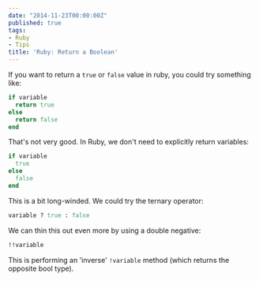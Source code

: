 ```yaml
---
date: "2014-11-23T00:00:00Z"
published: true
tags:
- Ruby
- Tips
title: 'Ruby: Return a Boolean'
---
```


If you want to return a `true` or `false` value in ruby, you could try something like:

``` ruby
if variable
  return true
else
  return false
end
```

That's not very good.  In Ruby, we don't need to explicitly return variables:

``` ruby
if variable
  true
else
  false
end
```

This is a bit long-winded. We could try the ternary operator:

``` ruby
variable ? true : false
```

We can thin this out even more by using a double negative:

``` ruby
!!variable
```

This is performing an 'inverse' `!variable` method (which returns the opposite bool type).
